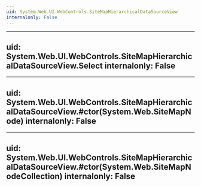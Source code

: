 ```yaml
---
uid: System.Web.UI.WebControls.SiteMapHierarchicalDataSourceView
internalonly: False
---
```


---
uid: System.Web.UI.WebControls.SiteMapHierarchicalDataSourceView.Select
internalonly: False
---

---
uid: System.Web.UI.WebControls.SiteMapHierarchicalDataSourceView.#ctor(System.Web.SiteMapNode)
internalonly: False
---

---
uid: System.Web.UI.WebControls.SiteMapHierarchicalDataSourceView.#ctor(System.Web.SiteMapNodeCollection)
internalonly: False
---
